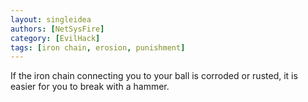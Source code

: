 ```yaml
---
layout: singleidea
authors: [NetSysFire]
category: [EvilHack]
tags: [iron chain, erosion, punishment]
---
```

If the iron chain connecting you to your ball is corroded or rusted, it is
easier for you to break with a hammer.
